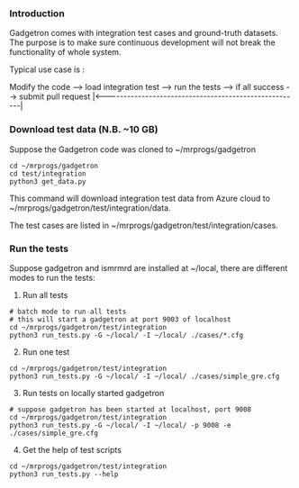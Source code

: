 ### Introduction

Gadgetron comes with integration test cases and ground-truth datasets. The purpose is to make sure continuous development will not break the functionality of whole system. 

Typical use case is :

Modify the code --> load integration test --> run the tests --> if all success --> submit pull request
     |<------------------------------------------------------|

### Download test data (N.B. ~10 GB)

Suppose the Gadgetron code was cloned to ~/mrprogs/gadgetron

```
cd ~/mrprogs/gadgetron
cd test/integration
python3 get_data.py
```

This command will download integration test data from Azure cloud to ~/mrprogs/gadgetron/test/integration/data.

The test cases are listed in  ~/mrprogs/gadgetron/test/integration/cases.

### Run the tests

Suppose gadgetron and ismrmrd are installed at ~/local, there are different modes to run the tests:

1) Run all tests
```
# batch mode to run all tests
# this will start a gadgetron at port 9003 of localhost
cd ~/mrprogs/gadgetron/test/integration
python3 run_tests.py -G ~/local/ -I ~/local/ ./cases/*.cfg
```

2) Run one test
```
cd ~/mrprogs/gadgetron/test/integration
python3 run_tests.py -G ~/local/ -I ~/local/ ./cases/simple_gre.cfg
```

3) Run tests on locally started gadgetron
```
# suppose gadgetron has been started at localhost, port 9008
cd ~/mrprogs/gadgetron/test/integration
python3 run_tests.py -G ~/local/ -I ~/local/ -p 9008 -e ./cases/simple_gre.cfg
```

4) Get the help of test scripts
```
cd ~/mrprogs/gadgetron/test/integration
python3 run_tests.py --help
```